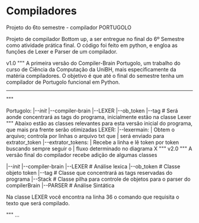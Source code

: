 # Compiladores
Projeto do 6to semestre - compilador PORTUGOLO

Projeto de compilador Bottom up, a ser entregue no final do 6º Semestre como atividade prática final. O código foi feito em python, e engloa as funções de Lexer e Parser de um compilador.

v1.0
"""
A primeira versão do Compiler-Brain Portugolo, um trabalho do curso de Ciência da Computação da UniBH, mais especificamente da matéria compiladores.
O objetivo é que até o final do semestre tenha um compilador de Portugolo funcional em Python.

-----------------------------
"""

Portugolo:
|--_init_
|--compiler-brain
|--LEXER
|--ob_token
|--tag # Será aonde concentrará as tags do programa, inicialmente estão na classe Lexer
"""
Abaixo estão as classes relevantes para esta versão inicial do programa, que mais pra frente serão otimizadas
LEXER:
|--lexermain:
|	Obtem o arquivo; controla por linhas o arquivo txt que 
|	será enviado para extrator_token
|--extrator_tokens:
|	Recebe a linha e lê token por token buscando sempre seguir o
|	fluxo determinado no diagrama
X
"""
v2.0
"""
A versão final do compilador recebe adição de algumas classes

|--_init_
|--compiler-brain
|--LEXER # Análise lexica
|--ob_token # Classe objeto token
|--tag # Classe que concentrará as tags reservadas do programa
|--Stack # Classe pilha para controle de objetos para o parser do compilerBrain
|--PARSER # Análise Sintática

Na classe LEXER você encontra na linha 36 o comando que requisita o texto que será compilado.

"""
...
